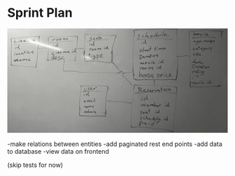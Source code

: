 # Sprint Plan

![ER diagram](./er-diagram.webp)

-make relations between entities
-add paginated rest end points
-add data to database
-view data on frontend

(skip tests for now)
